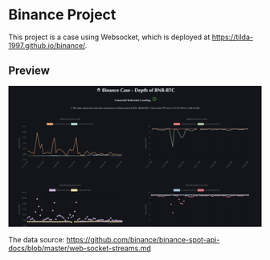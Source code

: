 # Binance Project

This project is a case using Websocket, which is deployed at https://tilda-1997.github.io/binance/.

## Preview
![Image text](https://github.com/tilda-1997/binance/blob/ce05e139a6beff899f678f25561e68b628784f8d/preview.png)

The data source: https://github.com/binance/binance-spot-api-docs/blob/master/web-socket-streams.md
